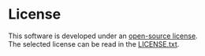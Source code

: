 # License

This software is developed under an [open-source license](https://en.wikipedia.org/wiki/Open-source_license). <br>
The selected license can be read in the [LICENSE.txt](https://github.com/rl-institut/super-repo/blob/develop/LICENSE.txt).
